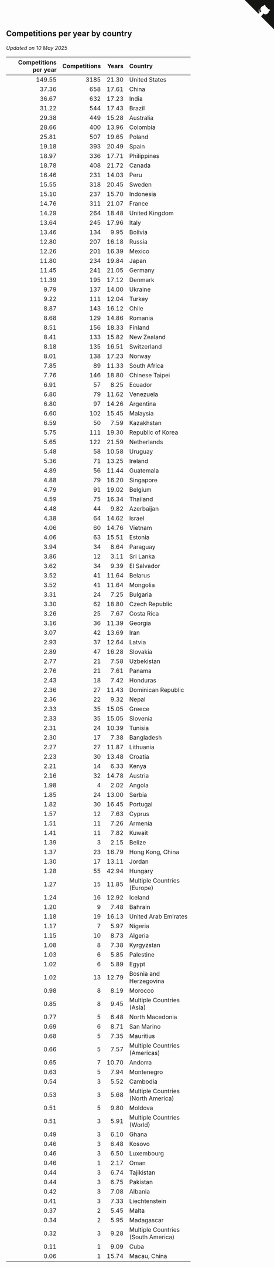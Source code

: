 ## Competitions per year by country

*Updated on 10 May 2025*

| Competitions per year | Competitions | Years | Country |
| ---: | ---: | ---: | :--- |
| 149.55 | 3185 | 21.30 | United States |
| 37.36 | 658 | 17.61 | China |
| 36.67 | 632 | 17.23 | India |
| 31.22 | 544 | 17.43 | Brazil |
| 29.38 | 449 | 15.28 | Australia |
| 28.66 | 400 | 13.96 | Colombia |
| 25.81 | 507 | 19.65 | Poland |
| 19.18 | 393 | 20.49 | Spain |
| 18.97 | 336 | 17.71 | Philippines |
| 18.78 | 408 | 21.72 | Canada |
| 16.46 | 231 | 14.03 | Peru |
| 15.55 | 318 | 20.45 | Sweden |
| 15.10 | 237 | 15.70 | Indonesia |
| 14.76 | 311 | 21.07 | France |
| 14.29 | 264 | 18.48 | United Kingdom |
| 13.64 | 245 | 17.96 | Italy |
| 13.46 | 134 | 9.95 | Bolivia |
| 12.80 | 207 | 16.18 | Russia |
| 12.26 | 201 | 16.39 | Mexico |
| 11.80 | 234 | 19.84 | Japan |
| 11.45 | 241 | 21.05 | Germany |
| 11.39 | 195 | 17.12 | Denmark |
| 9.79 | 137 | 14.00 | Ukraine |
| 9.22 | 111 | 12.04 | Turkey |
| 8.87 | 143 | 16.12 | Chile |
| 8.68 | 129 | 14.86 | Romania |
| 8.51 | 156 | 18.33 | Finland |
| 8.41 | 133 | 15.82 | New Zealand |
| 8.18 | 135 | 16.51 | Switzerland |
| 8.01 | 138 | 17.23 | Norway |
| 7.85 | 89 | 11.33 | South Africa |
| 7.76 | 146 | 18.80 | Chinese Taipei |
| 6.91 | 57 | 8.25 | Ecuador |
| 6.80 | 79 | 11.62 | Venezuela |
| 6.80 | 97 | 14.26 | Argentina |
| 6.60 | 102 | 15.45 | Malaysia |
| 6.59 | 50 | 7.59 | Kazakhstan |
| 5.75 | 111 | 19.30 | Republic of Korea |
| 5.65 | 122 | 21.59 | Netherlands |
| 5.48 | 58 | 10.58 | Uruguay |
| 5.36 | 71 | 13.25 | Ireland |
| 4.89 | 56 | 11.44 | Guatemala |
| 4.88 | 79 | 16.20 | Singapore |
| 4.79 | 91 | 19.02 | Belgium |
| 4.59 | 75 | 16.34 | Thailand |
| 4.48 | 44 | 9.82 | Azerbaijan |
| 4.38 | 64 | 14.62 | Israel |
| 4.06 | 60 | 14.76 | Vietnam |
| 4.06 | 63 | 15.51 | Estonia |
| 3.94 | 34 | 8.64 | Paraguay |
| 3.86 | 12 | 3.11 | Sri Lanka |
| 3.62 | 34 | 9.39 | El Salvador |
| 3.52 | 41 | 11.64 | Belarus |
| 3.52 | 41 | 11.64 | Mongolia |
| 3.31 | 24 | 7.25 | Bulgaria |
| 3.30 | 62 | 18.80 | Czech Republic |
| 3.26 | 25 | 7.67 | Costa Rica |
| 3.16 | 36 | 11.39 | Georgia |
| 3.07 | 42 | 13.69 | Iran |
| 2.93 | 37 | 12.64 | Latvia |
| 2.89 | 47 | 16.28 | Slovakia |
| 2.77 | 21 | 7.58 | Uzbekistan |
| 2.76 | 21 | 7.61 | Panama |
| 2.43 | 18 | 7.42 | Honduras |
| 2.36 | 27 | 11.43 | Dominican Republic |
| 2.36 | 22 | 9.32 | Nepal |
| 2.33 | 35 | 15.05 | Greece |
| 2.33 | 35 | 15.05 | Slovenia |
| 2.31 | 24 | 10.39 | Tunisia |
| 2.30 | 17 | 7.38 | Bangladesh |
| 2.27 | 27 | 11.87 | Lithuania |
| 2.23 | 30 | 13.48 | Croatia |
| 2.21 | 14 | 6.33 | Kenya |
| 2.16 | 32 | 14.78 | Austria |
| 1.98 | 4 | 2.02 | Angola |
| 1.85 | 24 | 13.00 | Serbia |
| 1.82 | 30 | 16.45 | Portugal |
| 1.57 | 12 | 7.63 | Cyprus |
| 1.51 | 11 | 7.26 | Armenia |
| 1.41 | 11 | 7.82 | Kuwait |
| 1.39 | 3 | 2.15 | Belize |
| 1.37 | 23 | 16.79 | Hong Kong, China |
| 1.30 | 17 | 13.11 | Jordan |
| 1.28 | 55 | 42.94 | Hungary |
| 1.27 | 15 | 11.85 | Multiple Countries (Europe) |
| 1.24 | 16 | 12.92 | Iceland |
| 1.20 | 9 | 7.48 | Bahrain |
| 1.18 | 19 | 16.13 | United Arab Emirates |
| 1.17 | 7 | 5.97 | Nigeria |
| 1.15 | 10 | 8.73 | Algeria |
| 1.08 | 8 | 7.38 | Kyrgyzstan |
| 1.03 | 6 | 5.85 | Palestine |
| 1.02 | 6 | 5.89 | Egypt |
| 1.02 | 13 | 12.79 | Bosnia and Herzegovina |
| 0.98 | 8 | 8.19 | Morocco |
| 0.85 | 8 | 9.45 | Multiple Countries (Asia) |
| 0.77 | 5 | 6.48 | North Macedonia |
| 0.69 | 6 | 8.71 | San Marino |
| 0.68 | 5 | 7.35 | Mauritius |
| 0.66 | 5 | 7.57 | Multiple Countries (Americas) |
| 0.65 | 7 | 10.70 | Andorra |
| 0.63 | 5 | 7.94 | Montenegro |
| 0.54 | 3 | 5.52 | Cambodia |
| 0.53 | 3 | 5.68 | Multiple Countries (North America) |
| 0.51 | 5 | 9.80 | Moldova |
| 0.51 | 3 | 5.91 | Multiple Countries (World) |
| 0.49 | 3 | 6.10 | Ghana |
| 0.46 | 3 | 6.48 | Kosovo |
| 0.46 | 3 | 6.50 | Luxembourg |
| 0.46 | 1 | 2.17 | Oman |
| 0.44 | 3 | 6.74 | Tajikistan |
| 0.44 | 3 | 6.75 | Pakistan |
| 0.42 | 3 | 7.08 | Albania |
| 0.41 | 3 | 7.33 | Liechtenstein |
| 0.37 | 2 | 5.45 | Malta |
| 0.34 | 2 | 5.95 | Madagascar |
| 0.32 | 3 | 9.28 | Multiple Countries (South America) |
| 0.11 | 1 | 9.09 | Cuba |
| 0.06 | 1 | 15.74 | Macau, China |


<a href="https://github.com/jonatanklosko/wca_statistics" class="github-corner" aria-label="View source on Github"><svg width="80" height="80" viewBox="0 0 250 250" style="fill:#151513; color:#fff; position: absolute; top: 0; border: 0; right: 0;" aria-hidden="true"><path d="M0,0 L115,115 L130,115 L142,142 L250,250 L250,0 Z"></path><path d="M128.3,109.0 C113.8,99.7 119.0,89.6 119.0,89.6 C122.0,82.7 120.5,78.6 120.5,78.6 C119.2,72.0 123.4,76.3 123.4,76.3 C127.3,80.9 125.5,87.3 125.5,87.3 C122.9,97.6 130.6,101.9 134.4,103.2" fill="currentColor" style="transform-origin: 130px 106px;" class="octo-arm"></path><path d="M115.0,115.0 C114.9,115.1 118.7,116.5 119.8,115.4 L133.7,101.6 C136.9,99.2 139.9,98.4 142.2,98.6 C133.8,88.0 127.5,74.4 143.8,58.0 C148.5,53.4 154.0,51.2 159.7,51.0 C160.3,49.4 163.2,43.6 171.4,40.1 C171.4,40.1 176.1,42.5 178.8,56.2 C183.1,58.6 187.2,61.8 190.9,65.4 C194.5,69.0 197.7,73.2 200.1,77.6 C213.8,80.2 216.3,84.9 216.3,84.9 C212.7,93.1 206.9,96.0 205.4,96.6 C205.1,102.4 203.0,107.8 198.3,112.5 C181.9,128.9 168.3,122.5 157.7,114.1 C157.9,116.9 156.7,120.9 152.7,124.9 L141.0,136.5 C139.8,137.7 141.6,141.9 141.8,141.8 Z" fill="currentColor" class="octo-body"></path></svg></a><style>.github-corner:hover .octo-arm{animation:octocat-wave 560ms ease-in-out}@keyframes octocat-wave{0%,100%{transform:rotate(0)}20%,60%{transform:rotate(-25deg)}40%,80%{transform:rotate(10deg)}}@media (max-width:500px){.github-corner:hover .octo-arm{animation:none}.github-corner .octo-arm{animation:octocat-wave 560ms ease-in-out}}</style>

